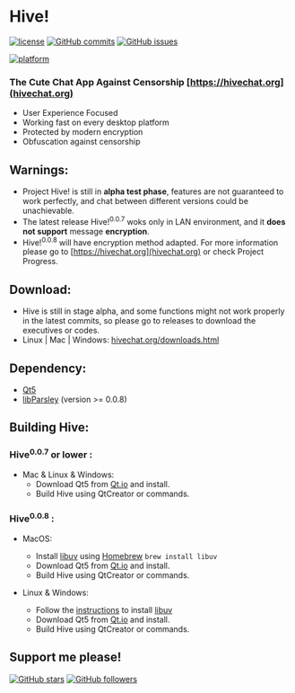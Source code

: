 # Hive!  

[![license](https://img.shields.io/github/license/HiveChat/Hive-desktop.svg)](https://github.com/HiveChat/Hive-desktop/blob/master/GPLv3.LICENSE)
[![GitHub commits](https://img.shields.io/github/commits-since/HiveChat/Hive-desktop/0.0.6.svg)](https://github.com/HiveChat/Hive-desktop/commits/master)
[![GitHub issues](https://img.shields.io/github/issues/HiveChat/Hive-desktop.svg)](https://github.com/HiveChat/Hive-desktop/issues)
<!--[![GitHub closed issues](https://img.shields.io/github/issues-closed/HiveChat/Hive-desktop.svg)](https://github.com/HiveChat/Hive-desktop/issues?q=is%3Aissue+is%3Aclosed)-->
[![platform](https://img.shields.io/badge/Platform-Linux%20%7C%20macOS%20%7C%20Windows-ff69b4.svg?style=flat)](http://doc.qt.io/qt-5/supported-platforms.html)
<!--[![GitHub contributors](https://img.shields.io/github/contributors/HiveChat/Hive-desktop.svg)](https://github.com/HiveChat/Hive-desktop/graphs/contributors)-->

### The Cute Chat App Against Censorship [https://hivechat.org](hivechat.org)
* User Experience Focused
* Working fast on every desktop platform
* Protected by modern encryption
* Obfuscation against censorship

## Warnings:
* Project Hive! is still in **alpha test phase**, features are not guaranteed to work perfectly, and chat between different versions could be unachievable. 
* The latest release Hive!<sup>0.0.7</sup> woks only in LAN environment, and it **does not support** message **encryption**.
* Hive!<sup>0.0.8</sup> will have encryption method adapted. For more information please go to [https://hivechat.org](hivechat.org) or check Project Progress.


## Download:
* Hive is still in stage alpha, and some functions might not work properly in the latest commits, so please go to releases to download the executives or codes. 
* Linux | Mac | Windows: [hivechat.org/downloads.html](https://hivechat.org/downloads.html) 

## Dependency:
* [Qt5](https://qt.io)
* [libParsley](https://github.com/ultrasilicon/libparsley) (version >= 0.0.8)

## Building Hive:
### Hive<sup>0.0.7</sup> or lower :
* Mac & Linux & Windows:
	* Download Qt5 from [Qt.io](https://qt.io) and install.
	* Build Hive using QtCreator or commands.

### Hive<sup>0.0.8</sup> :
* MacOS:
	* Install [libuv](https://github.com/libuv/libuv) using [Homebrew](https://brew.sh) `brew install libuv`
	* Download Qt5 from [Qt.io](https://qt.io) and install.
	* Build Hive using QtCreator or commands.

* Linux & Windows:
	* Follow the [instructions](https://github.com/libuv/libuv) to install [libuv](https://github.com/libuv/libuv)
	* Download Qt5 from [Qt.io](https://qt.io) and install.
	* Build Hive using QtCreator or commands.

## Support me please!
[![GitHub stars](https://img.shields.io/github/stars/HiveChat/Hive-desktop.svg?style=social&label=Star)](#)
[![GitHub followers](https://img.shields.io/github/followers/ultrasilicon.svg?style=social&label=Follow)](https://github.com/Ultrasilicon)






